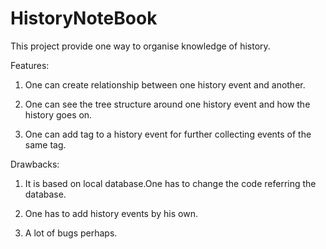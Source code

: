 # HistoryNoteBook
This project provide one way to organise knowledge of history.

Features:

1) One can create relationship between one history event and another.

2) One can see the tree structure around one history event and how the history goes on.

3) One can add tag to a history event for further collecting events of the same tag.

Drawbacks:

1) It is based on local database.One has to change the code referring the database.

2) One has to add history events by his own.

3) A lot of bugs perhaps.
